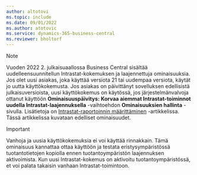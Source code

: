 ```yaml
---
author: altotovi
ms.topic: include
ms.date: 09/01/2022
ms.author: atotovic
ms.service: dynamics-365-business-central
ms.reviewer: bholtorf
---
```

> [!NOTE]
> Vuoden 2022 2. julkaisuaallossa Business Central sisältää uudelleensuunnitellun Intrastat-kokemuksen ja laajennettuja ominaisuuksia. Jos olet uusi asiakas, joka käyttää versiota 21 tai uudempaa versiota, käytät jo uutta käyttökokemusta. Jos asiakas on päivittänyt sovelluksen edellisistä julkaisuversioista, uusi käyttökokemus on käytössä, jos järjestelmänvalvoja ottanut käyttöön **Ominaisuuspäivitys: Korvaa aiemmat Intrastat-toiminnot uudella Intrastat-laajennuksella** -vaihtoehdon **Ominaisuuksien hallinta** -sivulla. Lisätietoja on [Intrastat-raportoinnin määrittäminen](../finance-how-setup-report-intrastat.md) -artikkelissa. Tässä artikkelissa kuvataan edelliset ominaisuudet.

> [!IMPORTANT]
> Vanhoja ja uusia käyttökokemuksia ei voi käyttää rinnakkain. Tämä ominaisuus kannattaa ottaa käyttöön ja testata eristysympäristössä tuotantotietojen kopiolla ennen tuotantoympäristön laajennuksen aktivoimista. Kun uusi Intrastat-kokemus on aktivoitu tuotantoympäristössä, et voi palata takaisin vanhaan Intrastat-toimintoon.
